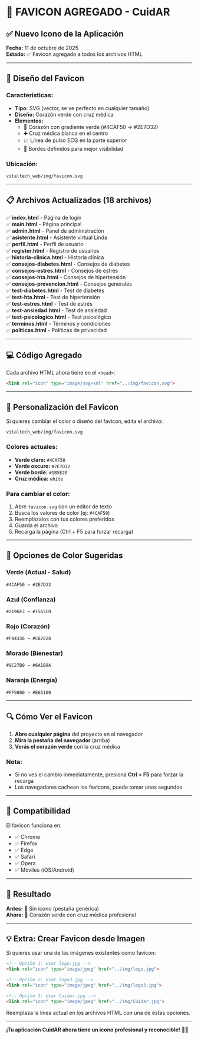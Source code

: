 # 🎨 FAVICON AGREGADO - CuidAR

## ✅ Nuevo Icono de la Aplicación

**Fecha:** 11 de octubre de 2025  
**Estado:** ✅ Favicon agregado a todos los archivos HTML

---

## 🎯 Diseño del Favicon

### Características:
- **Tipo:** SVG (vector, se ve perfecto en cualquier tamaño)
- **Diseño:** Corazón verde con cruz médica
- **Elementos:**
  - 💚 Corazón con gradiente verde (#4CAF50 → #2E7D32)
  - ➕ Cruz médica blanca en el centro
  - 📈 Línea de pulso ECG en la parte superior
  - 🎨 Bordes definidos para mejor visibilidad

### Ubicación:
```
vitaltech_web/img/favicon.svg
```

---

## 📋 Archivos Actualizados (18 archivos)

✅ **index.html** - Página de login  
✅ **main.html** - Página principal  
✅ **admin.html** - Panel de administración  
✅ **asistente.html** - Asistente virtual Linda  
✅ **perfil.html** - Perfil de usuario  
✅ **register.html** - Registro de usuarios  
✅ **historia-clinica.html** - Historia clínica  
✅ **consejos-diabetes.html** - Consejos de diabetes  
✅ **consejos-estres.html** - Consejos de estrés  
✅ **consejos-hta.html** - Consejos de hipertensión  
✅ **consejos-prevencion.html** - Consejos generales  
✅ **test-diabetes.html** - Test de diabetes  
✅ **test-hta.html** - Test de hipertensión  
✅ **test-estres.html** - Test de estrés  
✅ **test-ansiedad.html** - Test de ansiedad  
✅ **test-psicologico.html** - Test psicológico  
✅ **terminos.html** - Términos y condiciones  
✅ **politicas.html** - Políticas de privacidad  

---

## 💻 Código Agregado

Cada archivo HTML ahora tiene en el `<head>`:

```html
<link rel="icon" type="image/svg+xml" href="../img/favicon.svg">
```

---

## 🎨 Personalización del Favicon

Si quieres cambiar el color o diseño del favicon, edita el archivo:
```
vitaltech_web/img/favicon.svg
```

### Colores actuales:
- **Verde claro:** `#4CAF50`
- **Verde oscuro:** `#2E7D32`
- **Verde borde:** `#1B5E20`
- **Cruz médica:** `white`

### Para cambiar el color:
1. Abre `favicon.svg` con un editor de texto
2. Busca los valores de color (ej: `#4CAF50`)
3. Reemplázalos con tus colores preferidos
4. Guarda el archivo
5. Recarga la página (Ctrl + F5 para forzar recarga)

---

## 🌈 Opciones de Color Sugeridas

### Verde (Actual - Salud)
```
#4CAF50 → #2E7D32
```

### Azul (Confianza)
```
#2196F3 → #1565C0
```

### Rojo (Corazón)
```
#F44336 → #C62828
```

### Morado (Bienestar)
```
#9C27B0 → #6A1B9A
```

### Naranja (Energía)
```
#FF9800 → #E65100
```

---

## 🔍 Cómo Ver el Favicon

1. **Abre cualquier página** del proyecto en el navegador
2. **Mira la pestaña del navegador** (arriba)
3. **Verás el corazón verde** con la cruz médica

### Nota:
- Si no ves el cambio inmediatamente, presiona **Ctrl + F5** para forzar la recarga
- Los navegadores cachean los favicons, puede tomar unos segundos

---

## 📱 Compatibilidad

El favicon funciona en:
- ✅ Chrome
- ✅ Firefox
- ✅ Edge
- ✅ Safari
- ✅ Opera
- ✅ Móviles (iOS/Android)

---

## 🎉 Resultado

**Antes:** 📄 Sin icono (pestaña genérica)  
**Ahora:** 💚 Corazón verde con cruz médica profesional

---

## 💡 Extra: Crear Favicon desde Imagen

Si quieres usar una de las imágenes existentes como favicon:

```html
<!-- Opción 1: Usar logo.jpg -->
<link rel="icon" type="image/jpeg" href="../img/logo.jpg">

<!-- Opción 2: Usar logo3.jpg -->
<link rel="icon" type="image/jpeg" href="../img/logo3.jpg">

<!-- Opción 3: Usar Cuidar.jpg -->
<link rel="icon" type="image/jpeg" href="../img/Cuidar.jpg">
```

Reemplaza la línea actual en los archivos HTML con una de estas opciones.

---

**¡Tu aplicación CuidAR ahora tiene un icono profesional y reconocible!** 💚🏥
